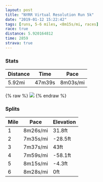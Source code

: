 ```yaml
---
layout: post
title: "NYRR Virtual Resolution Run 5k"
date: "2019-01-12 15:22:42"
tags: [runs, 5-6 miles, <8m15s/mi, races]
race: true
distance: 5.920164812
time: 2859
strava: true
---
```


### Stats

| Distance | Time | Pace |
|----------|------|------|
|5.92mi|47m39s|8m03s/mi|

{% raw %}
<img src='https://maps.googleapis.com/maps/api/staticmap?maptype=roadmap&path=enc:e}ywF~mnbMcNaMyH~@wGcJ_RuF}OoN}@}DX}FaCiFcZwRiKa@eF|A{OsMwK^xClMaCfJjEvL~JfFhEjGnGdA~CxJpDtDlEbAbIoAvKvLdIp@|RhYvPzAjBxFhOrHbNdQfBR~DuEfC_JqAaEoLmI[uC`BsIyA}E|CaGjAaItGtAfFwO`IfB&key=AIzaSyC1MId7bFpkLXNAaYhBSTb8jLyiSqzbDtM&size=800x800&markers=color:yellow|label:S|40.77027,-73.97104&markers=color:green|label:F|40.76458000000001,-73.96634999999999'>
{% endraw %}

### Splits

| Mile | Pace | Elevation |
|------|------|-----------|
|1|8m26s/mi|31.8ft|
|2|7m35s/mi|-28.5ft|
|3|7m37s/mi|43ft|
|4|7m59s/mi|-58.1ft|
|5|8m15s/mi|-4.3ft|
|6|8m28s/mi|0ft|
